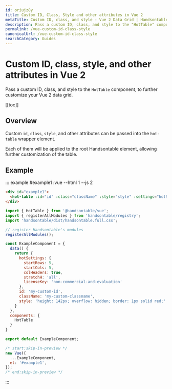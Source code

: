 ```yaml
---
id: oriujz8y
title: Custom ID, Class, Style and other attributes in Vue 2
metaTitle: Custom ID, class, and style - Vue 2 Data Grid | Handsontable
description: Pass a custom ID, class, and style to the "HotTable" component, to further customize your Vue 2 data grid.
permalink: /vue-custom-id-class-style
canonicalUrl: /vue-custom-id-class-style
searchCategory: Guides
---
```


# Custom ID, class, style, and other attributes in Vue 2

Pass a custom ID, class, and style to the `HotTable` component, to further customize your Vue 2 data grid.

[[toc]]

## Overview

Custom `id`, `class`, `style`, and other attributes can be passed into the `hot-table` wrapper element.

Each of them will be applied to the root Handsontable element, allowing further customization of the table.

## Example

::: example #example1 :vue --html 1 --js 2

```html
<div id="example1">
  <hot-table :id="id" :class="className" :style="style" :settings="hotSettings"></hot-table>
</div>
```

```js
import { HotTable } from '@handsontable/vue';
import { registerAllModules } from 'handsontable/registry';
import 'handsontable/dist/handsontable.full.css';

// register Handsontable's modules
registerAllModules();

const ExampleComponent = {
  data() {
    return {
      hotSettings: {
        startRows: 5,
        startCols: 5,
        colHeaders: true,
        stretchH: 'all',
        licenseKey: 'non-commercial-and-evaluation'
      },
      id: 'my-custom-id',
      className: 'my-custom-classname',
      style: 'height: 142px; overflow: hidden; border: 1px solid red;'
    }
  },
  components: {
    HotTable
  }
}

export default ExampleComponent;

/* start:skip-in-preview */
new Vue({
  ...ExampleComponent,
  el: '#example1',
});
/* end:skip-in-preview */
```

:::
